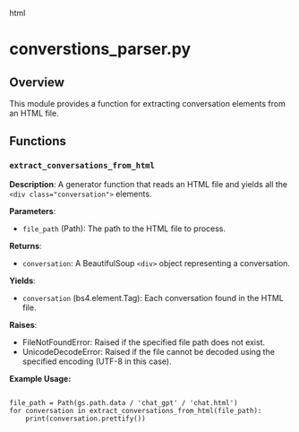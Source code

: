 html
<h1>converstions_parser.py</h1>

<h2>Overview</h2>
<p>This module provides a function for extracting conversation elements from an HTML file.</p>

<h2>Functions</h2>

<h3><code>extract_conversations_from_html</code></h3>

<p><strong>Description</strong>: A generator function that reads an HTML file and yields all the <code>&lt;div class="conversation"&gt;</code> elements.</p>

<p><strong>Parameters</strong>:</p>
<ul>
  <li><code>file_path</code> (Path): The path to the HTML file to process.</li>
</ul>

<p><strong>Returns</strong>:</p>
<ul>
  <li><code>conversation</code>: A BeautifulSoup <code>&lt;div&gt;</code> object representing a conversation.</li>
</ul>

<p><strong>Yields</strong>:</p>
<ul>
  <li><code>conversation</code> (bs4.element.Tag):  Each conversation found in the HTML file.</li>
</ul>

<p><strong>Raises</strong>:</p>
<ul>
  <li>FileNotFoundError: Raised if the specified file path does not exist.</li>
  <li>UnicodeDecodeError: Raised if the file cannot be decoded using the specified encoding (UTF-8 in this case).</li>
</ul>


<p><strong>Example Usage:</strong></p>

<pre><code class="language-python">
file_path = Path(gs.path.data / 'chat_gpt' / 'chat.html')
for conversation in extract_conversations_from_html(file_path):
    print(conversation.prettify())
</code></pre>


</body>
</html>